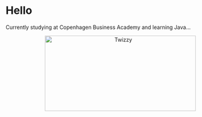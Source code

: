 <p align="left"> <h1> Hello </h1>
Currently studying at Copenhagen Business Academy and learning Java...
</p>
<p align="right">
 <picture><picture align="center"><img src="https://i.imgur.com/MUiLQxU.gif" alt="Twizzy" width="400" height="200">
</picture>
 </p> </b>
